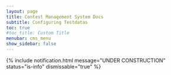 ```yaml
---
layout: page
title: Contest Management System Docs
subtitle: Configuring Testdatas
toc: true
#toc_title: Custom Title
menubar: cms_menu
show_sidebar: false
---
```

{% include notification.html
message="UNDER CONSTRUCTION"
status="is-info" dismissable="true" %}
